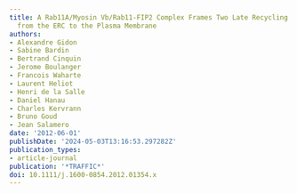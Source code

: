```yaml
---
title: A Rab11A/Myosin Vb/Rab11-FIP2 Complex Frames Two Late Recycling Steps of Langerin
  from the ERC to the Plasma Membrane
authors:
- Alexandre Gidon
- Sabine Bardin
- Bertrand Cinquin
- Jerome Boulanger
- Francois Waharte
- Laurent Heliot
- Henri de la Salle
- Daniel Hanau
- Charles Kervrann
- Bruno Goud
- Jean Salamero
date: '2012-06-01'
publishDate: '2024-05-03T13:16:53.297282Z'
publication_types:
- article-journal
publication: '*TRAFFIC*'
doi: 10.1111/j.1600-0854.2012.01354.x
---
```

